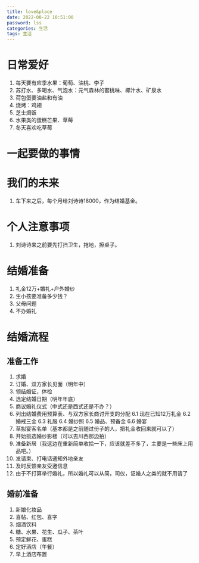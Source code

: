 ```yaml
---
title: love&place
date: 2022-08-22 10:51:00
password: lss
categories: 生活
tags: 生活
---
```

# 日常爱好
1. 每天要有应季水果：葡萄、油桃、李子
2. 苏打水、多喝水、气泡水：元气森林的蜜桃味、椰汁水、矿泉水
3. 荷包蛋要油盐和有油
4. 烧烤：鸡翅
5. 芝士焗饭
6. 水果类的蛋糕芒果、草莓
7. 冬天喜欢吃草莓

# 一起要做的事情

# 我们的未来
1. 车下来之后，每个月给刘诗诗18000，作为结婚基金。

# 个人注意事项
1. 刘诗诗来之前要先打扫卫生，拖地，擦桌子。

# 结婚准备
1. 礼金12万+婚礼+户外婚纱
2. 生小孩要准备多少钱？
3. 父母问题
4. 不办婚礼

# 结婚流程
## 准备工作
1. 求婚
2. 订婚、双方家长见面（明年中）
3. 领结婚证，体检
4. 选定结婚日期（明年年底）
5. 商议婚礼仪式（中式还是西式还是不办？）
6. 列出结婚费用预算表、与双方家长商讨开支的分配
   6.1 现在已知12万礼金
   6.2 婚戒三金
   6.3 礼服
   6.4 婚纱照
   6.5 婚品、预备金
   6.6 婚宴
7. 草拟宴客名单（基本都是之前随过份子的人，把礼金收回来就可以了）
8. 开始挑选婚纱影楼（可以去川西那边拍）
9. 准备新居（我这边在重新简单收拾一下，应该就差不多了，主要是一些床上用品吧。）
10. 发请柬、打电话通知外地亲友
11. 及时反馈亲友受邀信息
12. 由于不打算举行婚礼，所以婚礼可以从简，司仪，证婚人之类的就不用请了

## 婚前准备
1. 新娘化妆品
2. 喜帖、红包、喜字
3. 烟酒饮料
4. 糖、水果、花生、瓜子、茶叶
5. 预定鲜花、蛋糕
6. 定好酒店（午餐）
7. 早上酒店布置